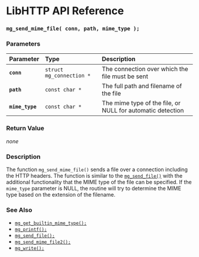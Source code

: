 # LibHTTP API Reference

### `mg_send_mime_file( conn, path, mime_type );`

### Parameters

| Parameter | Type | Description |
| :--- | :--- | :--- |
|**`conn`**|`struct mg_connection *`|The connection over which the file must be sent|
|**`path`**|`const char *`|The full path and filename of the file|
|**`mime_type`**|`const char *`|The mime type of the file, or NULL for automatic detection|

### Return Value

*none*

### Description

The function `mg_send_mime_file()` sends a file over a connection including the HTTP headers. The function is similar to the [`mg_send_file()`](mg_send_file.md) with the additional functionality that the MIME type of the file can be specified. If the `mime_type` parameter is NULL, the routine will try to determine the MIME type based on the extension of the filename.

### See Also

* [`mg_get_builtin_mime_type();`](mg_get_builtin_mime_type.md)
* [`mg_printf();`](mg_printf.md)
* [`mg_send_file();`](mg_send_file.md)
* [`mg_send_mime_file2();`](mg_send_mime_file2.md)
* [`mg_write();`](mg_write.md)
